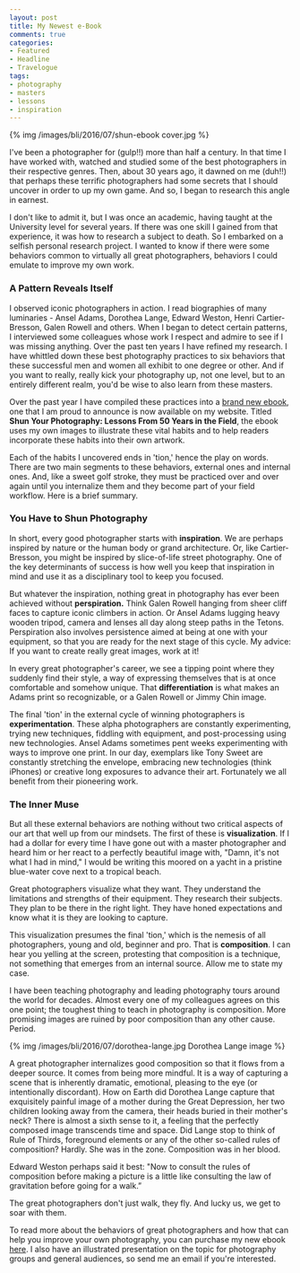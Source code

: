 ```yaml
---
layout: post
title: My Newest e-Book
comments: true
categories:
- Featured
- Headline
- Travelogue
tags:
- photography
- masters
- lessons
- inspiration
---
```


{% img /images/bli/2016/07/shun-ebook cover.jpg %}

I've been a photographer for (gulp!!) more than half a century. In that time I have worked with, watched and studied some of the best photographers in their respective genres. Then, about 30 years ago, it dawned on me (duh!!) that perhaps these terrific photographers had some secrets that I should uncover in order to up my own game. And so, I began to research this angle in earnest.

<!--more-->

I don't like to admit it, but I was once an academic, having taught at the University level for several years. If there was one skill I gained from that experience, it was how to research a subject to death. So I embarked on a selfish personal research project. I wanted to know if there were some behaviors common to virtually all great photographers, behaviors I could emulate to improve my own work. 

### A Pattern Reveals Itself

I observed iconic photographers in action. I read biographies of many luminaries - Ansel Adams, Dorothea Lange, Edward Weston, Henri Cartier-Bresson, Galen Rowell and others. When I began to detect certain patterns, I interviewed some colleagues whose work I respect and admire to see if I was missing anything. Over the past ten years I have refined my research. I have whittled down these best photography practices to six behaviors that these successful men and women all exhibit to one degree or other. And if you want to really, really kick your photography up, not one level, but to an entirely different realm, you'd be wise to also learn from these masters. 

Over the past year I have compiled these practices into a [brand new ebook](http://shop.lesterpickerphoto.com/page/115), one that I am proud to announce is now available on my website. Titled **Shun Your Photography: Lessons From 50 Years in the Field**, the ebook uses my own images to illustrate these vital habits and to help readers incorporate these habits into their own artwork. 

Each of the habits I uncovered ends in 'tion,' hence the play on words. There are two main segments to these behaviors, external ones and internal ones. And, like a sweet golf stroke, they must be practiced over and over again until you internalize them and they become part of your field workflow. Here is a brief summary. 

### You Have to Shun Photography

In short, every good photographer starts with **inspiration**. We are perhaps inspired by nature or the human body or grand architecture. Or, like Cartier-Bresson, you might be inspired by slice-of-life street photography. One of the key determinants of success is how well you keep that inspiration in mind and use it as a disciplinary tool to keep you focused.  

But whatever the inspiration, nothing great in photography has ever been achieved without **perspiration.** Think Galen Rowell hanging from sheer cliff faces to capture iconic climbers in action. Or Ansel Adams lugging heavy wooden tripod, camera and lenses all day along steep paths in the Tetons. Perspiration also involves persistence aimed at being at one with your equipment, so that you are ready for the next stage of this cycle. My advice: If you want to create really great images, work at it!

In every great photographer's career, we see a tipping point where they suddenly find their style, a way of expressing themselves that is at once comfortable and somehow unique. That **differentiation** is what makes an Adams print so recognizable, or a Galen Rowell or Jimmy Chin image. 

The final 'tion' in the external cycle of winning photographers is **experimentation**. These alpha photographers are constantly experimenting, trying new techniques, fiddling with equipment, and post-processing using new technologies. Ansel Adams sometimes pent weeks experimenting with ways to improve one print. In our day, exemplars like Tony Sweet are constantly stretching the envelope, embracing new technologies (think iPhones) or creative long exposures to advance their art. Fortunately we all benefit from their pioneering work. 

### The Inner Muse

But all these external behaviors are nothing without two critical aspects of our art that well up from our mindsets. The first of these is **visualization**. If I had a dollar for every time I have gone out with a master photographer and heard him or her react to a perfectly beautiful image with, "Damn, it's not what I had in mind," I would be writing this moored on a yacht in a pristine blue-water cove next to a tropical beach. 

Great photographers visualize what they want. They understand the limitations and strengths of their equipment. They research their subjects. They plan to be there in the right light. They have honed expectations and know what it is they are looking to capture. 

This visualization presumes the final 'tion,' which is the nemesis of all photographers, young and old, beginner and pro. That is **composition**. I can hear you yelling at the screen, protesting that composition is a technique, not something that emerges from an internal source. Allow me to state my case. 

I have been teaching photography and leading photography tours around the world for decades. Almost every one of my colleagues agrees on this one point; the toughest thing to teach in photography is composition. More promising images are ruined by poor composition than any other cause. Period. 

{% img /images/bli/2016/07/dorothea-lange.jpg Dorothea Lange image %}

A great photographer internalizes good composition so that it flows from a deeper source. It comes from being more mindful. It is a way of capturing a scene that is inherently dramatic, emotional, pleasing to the eye (or intentionally discordant). How on Earth did Dorothea Lange capture that exquisitely painful image of a mother during the Great Depression, her two children looking away from the camera, their heads buried in their mother's neck? There is almost a sixth sense to it, a feeling that the perfectly composed image transcends time and space. Did Lange stop to think of Rule of Thirds, foreground elements or any of the other so-called rules of composition? Hardly. She was in the zone. Composition was in her blood. 

Edward Weston perhaps said it best: "Now to consult the rules of composition before making a picture is a little like consulting the law of gravitation before going for a walk.” 

The great photographers don't just walk, they fly. And lucky us, we get to soar with them. 

To read more about the behaviors of great photographers and how that can help you improve your own photography, you can purchase my new ebook [here](http://shop.lesterpickerphoto.com/page/115). I also have an illustrated presentation on the topic for photography groups and general audiences, so send me an email if you're interested. 

